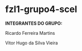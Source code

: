 # fzl1-grupo4-scel
<strong>INTEGRANTES DO GRUPO:</strong>

Ricardo Ferreira Martins

Vitor Hugo da Silva Vieira
